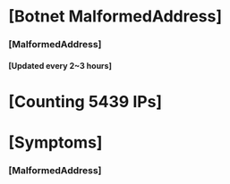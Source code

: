 # [Botnet MalformedAddress]
### [MalformedAddress]
#### [Updated every 2~3 hours]

# [Counting 5439 IPs]

# [Symptoms] 
###   [MalformedAddress]

